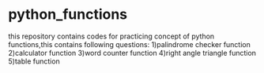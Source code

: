 # python_functions
this repository contains codes for practicing concept of python functions,this contains following questions:
1)palindrome checker function
2)calculator function
3)word counter function
4)right angle triangle function
5)table function
